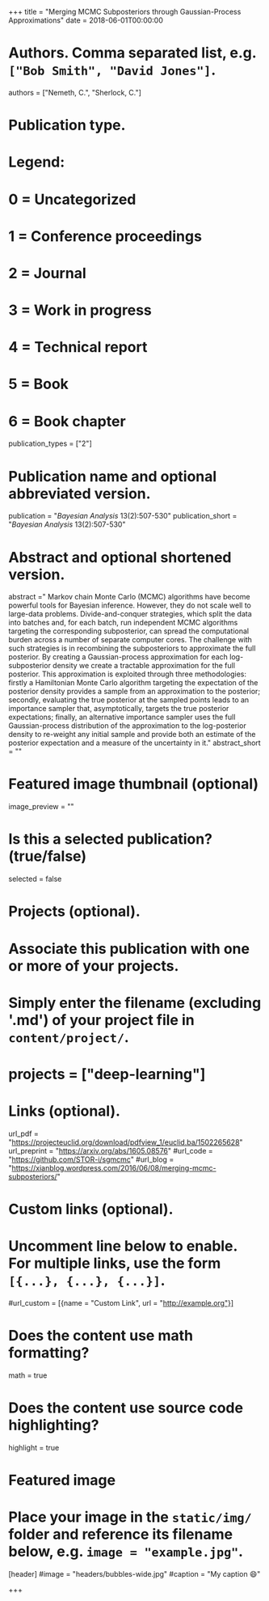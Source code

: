 +++
title = "Merging MCMC Subposteriors through Gaussian-Process Approximations"
date = 2018-06-01T00:00:00

# Authors. Comma separated list, e.g. `["Bob Smith", "David Jones"]`.
authors = ["Nemeth, C.", "Sherlock, C."]

# Publication type.
# Legend:
# 0 = Uncategorized
# 1 = Conference proceedings
# 2 = Journal
# 3 = Work in progress
# 4 = Technical report
# 5 = Book
# 6 = Book chapter
publication_types = ["2"]

# Publication name and optional abbreviated version.
publication = "*Bayesian Analysis* 13(2):507-530"
publication_short = "*Bayesian Analysis* 13(2):507-530"

# Abstract and optional shortened version.
abstract =" Markov chain Monte Carlo (MCMC) algorithms have become powerful tools for Bayesian inference. However, they do not scale well to large-data problems. Divide-and-conquer strategies, which split the data into batches and, for each batch, run independent MCMC algorithms targeting the corresponding subposterior, can spread the computational burden across a number of separate computer cores. The challenge with such strategies is in recombining the subposteriors to approximate the full posterior. By creating a Gaussian-process approximation for each log-subposterior density we create a tractable approximation for the full posterior. This approximation is exploited through three methodologies: firstly a Hamiltonian Monte Carlo algorithm targeting the expectation of the posterior density provides a sample from an approximation to the posterior; secondly, evaluating the true posterior at the sampled points leads to an importance sampler that, asymptotically, targets the true posterior expectations; finally, an alternative importance sampler uses the full Gaussian-process distribution of the approximation to the log-posterior density to re-weight any initial sample and provide both an estimate of the posterior expectation and a measure of the uncertainty in it."
abstract_short = ""


# Featured image thumbnail (optional)
image_preview = ""

# Is this a selected publication? (true/false)
selected = false

# Projects (optional).
#   Associate this publication with one or more of your projects.
#   Simply enter the filename (excluding '.md') of your project file in `content/project/`.
# projects = ["deep-learning"]

# Links (optional).
url_pdf = "https://projecteuclid.org/download/pdfview_1/euclid.ba/1502265628"
url_preprint = "https://arxiv.org/abs/1605.08576"
#url_code = "https://github.com/STOR-i/sgmcmc"
#url_blog = "https://xianblog.wordpress.com/2016/06/08/merging-mcmc-subposteriors/"

# Custom links (optional).
#   Uncomment line below to enable. For multiple links, use the form `[{...}, {...}, {...}]`.
#url_custom = [{name = "Custom Link", url = "http://example.org"}]

# Does the content use math formatting?
math = true

# Does the content use source code highlighting?
highlight = true

# Featured image
# Place your image in the `static/img/` folder and reference its filename below, e.g. `image = "example.jpg"`.
[header]
#image = "headers/bubbles-wide.jpg"
#caption = "My caption :smile:"

+++


